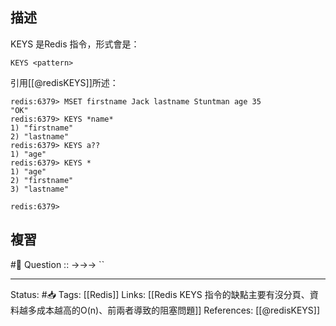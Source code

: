 

## 描述
KEYS 是Redis 指令，形式會是：
```
KEYS <pattern>
```


引用[[@redisKEYS]]所述：
```
redis:6379> MSET firstname Jack lastname Stuntman age 35
"OK"
redis:6379> KEYS *name*
1) "firstname"
2) "lastname"
redis:6379> KEYS a??
1) "age"
redis:6379> KEYS *
1) "age"
2) "firstname"
3) "lastname"

redis:6379>
```
## 複習
#🧠 Question :: ->->-> ``

---
Status: #📥 
Tags:
[[Redis]] 
Links:
[[Redis KEYS 指令的缺點主要有沒分頁、資料越多成本越高的O(n)、前兩者導致的阻塞問題]]
References:
[[@redisKEYS]]